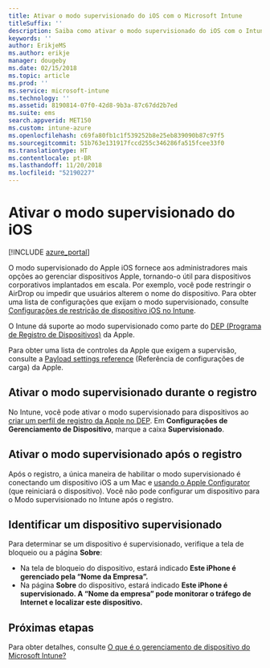 ```yaml
---
title: Ativar o modo supervisionado do iOS com o Microsoft Intune
titleSuffix: ''
description: Saiba como ativar o modo supervisionado do iOS com o Intune.
keywords: ''
author: ErikjeMS
ms.author: erikje
manager: dougeby
ms.date: 02/15/2018
ms.topic: article
ms.prod: ''
ms.service: microsoft-intune
ms.technology: ''
ms.assetid: 8190814-07f0-42d8-9b3a-87c67dd2b7ed
ms.suite: ems
search.appverid: MET150
ms.custom: intune-azure
ms.openlocfilehash: c69fa80fb1c1f539252b8e25eb839090b87c97f5
ms.sourcegitcommit: 51b763e131917fccd255c346286fa515fcee33f0
ms.translationtype: HT
ms.contentlocale: pt-BR
ms.lasthandoff: 11/20/2018
ms.locfileid: "52190227"
---
```

# <a name="turn-on-ios-supervised-mode"></a>Ativar o modo supervisionado do iOS


[!INCLUDE [azure_portal](./includes/azure_portal.md)]

O modo supervisionado do Apple iOS fornece aos administradores mais opções ao gerenciar dispositivos Apple, tornando-o útil para dispositivos corporativos implantados em escala. Por exemplo, você pode restringir o AirDrop ou impedir que usuários alterem o nome do dispositivo. Para obter uma lista de configurações que exijam o modo supervisionado, consulte [Configurações de restrição de dispositivo iOS no Intune](device-restrictions-ios.md).

O Intune dá suporte ao modo supervisionado como parte do [DEP (Programa de Registro de Dispositivos)](device-enrollment-program-enroll-ios.md) da Apple.

Para obter uma lista de controles da Apple que exigem a supervisão, consulte a [Payload settings reference](http://help.apple.com/configurator/mac/2.4/#/cad5370d089) (Referência de configurações de carga) da Apple.

## <a name="turn-on-supervised-mode-during-enrollment"></a>Ativar o modo supervisionado durante o registro

No Intune, você pode ativar o modo supervisionado para dispositivos ao [criar um perfil de registro da Apple no DEP](https://docs.microsoft.com/intune/device-enrollment-program-enroll-ios#create-an-apple-enrollment-profile). Em **Configurações de Gerenciamento de Dispositivo**, marque a caixa **Supervisionado**.

## <a name="turn-on-supervised-mode-after-enrollment"></a>Ativar o modo supervisionado após o registro

Após o registro, a única maneira de habilitar o modo supervisionado é conectando um dispositivo iOS a um Mac e [usando o Apple Configurator](apple-configurator-enroll-ios.md) (que reiniciará o dispositivo). Você não pode configurar um dispositivo para o Modo supervisionado no Intune após o registro.

## <a name="identify-a-supervised-device"></a>Identificar um dispositivo supervisionado

Para determinar se um dispositivo é supervisionado, verifique a tela de bloqueio ou a página **Sobre**:
- Na tela de bloqueio do dispositivo, estará indicado **Este iPhone é gerenciado pela “Nome da Empresa”.**
- Na página **Sobre** do dispositivo, estará indicado **Este iPhone é supervisionado. A “Nome da empresa” pode monitorar o tráfego de Internet e localizar este dispositivo.**

## <a name="next-steps"></a>Próximas etapas

Para obter detalhes, consulte [O que é o gerenciamento de dispositivo do Microsoft Intune?](device-management.md)

